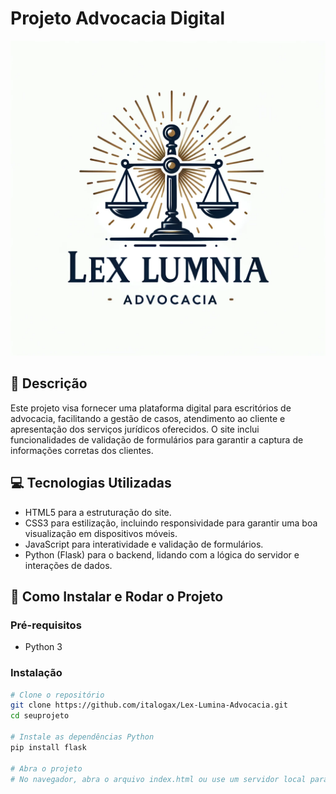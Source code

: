 # Projeto Advocacia Digital
![Logo do Projeto](./static/componentsGraphics/logo.png)

## 📝 Descrição
Este projeto visa fornecer uma plataforma digital para escritórios de advocacia, facilitando a gestão de casos, atendimento ao cliente e apresentação dos serviços jurídicos oferecidos. O site inclui funcionalidades de validação de formulários para garantir a captura de informações corretas dos clientes.

## 💻 Tecnologias Utilizadas
- HTML5 para a estruturação do site.
- CSS3 para estilização, incluindo responsividade para garantir uma boa visualização em dispositivos móveis.
- JavaScript para interatividade e validação de formulários.
- Python (Flask) para o backend, lidando com a lógica do servidor e interações de dados.

## 🚀 Como Instalar e Rodar o Projeto

### Pré-requisitos
- Python 3

### Instalação
```bash
# Clone o repositório
git clone https://github.com/italogax/Lex-Lumina-Advocacia.git
cd seuprojeto

# Instale as dependências Python
pip install flask

# Abra o projeto
# No navegador, abra o arquivo index.html ou use um servidor local para o Python
